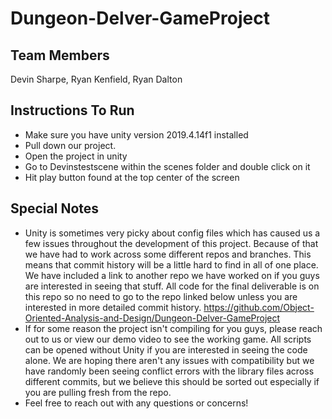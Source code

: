 # Dungeon-Delver-GameProject

## Team Members 
Devin Sharpe, Ryan Kenfield, Ryan Dalton 

## Instructions To Run
- Make sure you have unity version 2019.4.14f1 installed
- Pull down our project.
- Open the project in unity
- Go to Devinstestscene within the scenes folder and double click on it
- Hit play button found at the top center of the screen


## Special Notes

- Unity is sometimes very picky about config files which has caused us a few issues throughout the development of this project. Because of that we have had to work across some different repos and branches. This means that commit history will be a little hard to find in all of one place. We have included a link to another repo we have worked on if you guys are interested in seeing that stuff. All code for the final deliverable is on this repo so no need to go to the repo linked below unless you are interested in more detailed commit history. https://github.com/Object-Oriented-Analysis-and-Design/Dungeon-Delver-GameProject
- If for some reason the project isn't compiling for you guys, please reach out to us or view our demo video to see the working game. All scripts can be opened without Unity if you are interested in seeing the code alone. We are hoping there aren't any issues with compatibility but we have randomly been seeing conflict errors with the library files across different commits, but we believe this should be sorted out especially if you are pulling fresh from the repo. 
- Feel free to reach out with any questions or concerns!
